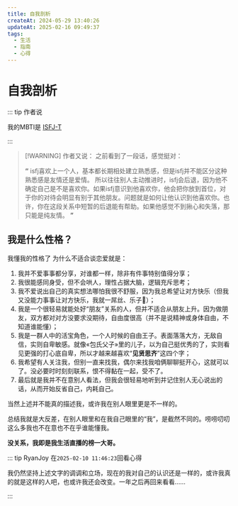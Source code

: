 ```yaml
---
title: 自我剖析
createAt: 2024-05-29 13:40:26
updateAt: 2025-02-16 09:49:37
tags:
  - 生活
  - 指南
  - 心得
---
```


# 自我剖析

::: tip 作者说

我的MBTI是 [ISFJ-T](https://www.16personalities.com/ch/结果/isfj-t/x/4meybbo7u)

:::

> [!WARNING] 作者又说：
> 之前看到了一段话，感觉挺对：
>
> **“** isfj喜欢上一个人，基本都长期相处建立熟悉感，但是isfj并不能区分这种熟悉感是友情还是爱情。 所以往往别人主动推进时，isfj会后退，因为他不确定自己是不是喜欢你。如果isfj意识到他喜欢你，他会把你放到首位，对于你的对待会明显有别于其他朋友。问题就是如何让他认识到他喜欢你。也许，你在这段关系中短暂的后退能有帮助。如果他感觉不到揪心和失落，那只能是纯友情。 **”**

## 我是什么性格？

我懂我的性格了 为什么不适合谈恋爱就是：

1. 我并不爱事事都分享，对谁都一样，除非有件事特别值得分享；
2. 我很能感同身受，但不会哄人，理性占据大脑，逻辑充斥思考；
3. 我不爱说出自己的真实想法哪怕我很不舒服，因为我总希望让对方快乐（但我又没能力事事让对方快乐，我就一屌丝、乐子🤏）；
4. 我是一个很轻易就能处好“朋友”关系的人，但并不适合从朋友上升。因为做朋友，双方都对对方没要求没期待，自由度很高（并不是说精神或身体自由，不知道谁能懂）；
5. 我是一群人中的活宝角色，一个人时候的自由王子。表面落落大方，无敌自信，实则自卑敏感。就像«包氏父子»里的儿子，以为自己挺优秀的了，实则看见更强的打心底自卑，所以才越来越喜欢“**见贤思齐**”这四个字；
6. 我希望有人关注我，但别一直来找我，偶尔来找我咱俩聊聊挺开心，这就可以了。没必要时时刻刻联系，恨不得黏在一起，受不了。
7. 最后就是我并不在意别人看法，但我会很轻易地听到并记住别人无心说出的话，从而开始反省自己，内耗自己。

当然上述并不能真的描述我，或许我在别人眼里更是不一样的。

总结我就是大反差，在别人眼里和在我自己眼里的“我”，是截然不同的。唠唠叨叨这么多我也不在意也不在乎谁能懂我。

**没关系，我即是我生活直播的榜一大哥。**

::: tip RyanJoy 在`2025-02-10 11:46:23`回看心得

我仍然坚持上述文字的调调和立场，现在的我对自己的认识还是一样的，或许我真的就是这样的人吧，也或许我还会改变。一年之后再回来看看……

:::